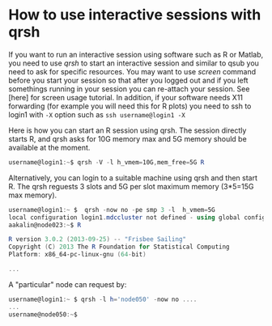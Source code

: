 # How to use interactive sessions with qrsh
If you want to run an interactive session using software such as R or Matlab, you need to use *qrsh* to start an interactive session and similar to qsub you need to ask for specific resources. You may want to use *screen* command before you start your session so that after you logged out and if you left somethings running in your session you can re-attach your session. See [here] for screen usage tutorial. In addition, if your software needs X11 forwarding (for example you will need this for R plots) you need to ssh to login1 with `-X` option such as `ssh username@login1 -X`


Here is how you can start an R session using qrsh. The session directly starts R, and qrsh asks for 10G memory max and 5G memory should be available at the moment.
```powershell
username@login1:~$ qrsh -V -l h_vmem=10G,mem_free=5G R
```

Alternatively, you can login to a suitable machine using qrsh and then start R.
The qrsh reguests 3 slots and 5G per slot maximum memory (3*5=15G max memory).

```powershell
username@login1:~ $  qrsh -now no -pe smp 3 -l  h_vmem=5G
local configuration login1.mdccluster not defined - using global configuration
aakalin@node023:~$ R

R version 3.0.2 (2013-09-25) -- "Frisbee Sailing"
Copyright (C) 2013 The R Foundation for Statistical Computing
Platform: x86_64-pc-linux-gnu (64-bit)

...
```
A "particular" node can request by:
```powershell
username@login1:~ $ qrsh -l h='node050' -now no ....
...
username@node050:~$ 
```

